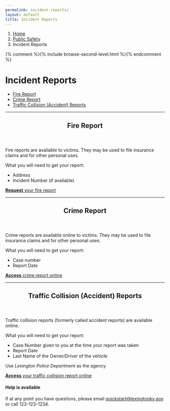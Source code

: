 ```yaml
---
permalink: incident-reports/
layout: default
title: Incident Reports
---
```


<ol class="breadcrumb">
    <li><a href="#">Home</a></li>
    <li><a href="{{ site.baseurl }}/browse/">Public Safety</a></li>
    <li class="active">Incident Reports</li>
</ol>
<div class="row">
    {% comment %}{% include browse-second-level.html %}{% endcomment %}
    <div class="col-md-9 col-sm-8">
        <h1 class="page-title">Incident Reports</h1>
      <div class="row">
        <div class="col-sm-6">
         <ul class="nav nav-stacked">
            <li><a href="#fire-report">Fire Report</a></li>
            <li><a href="#crime-report">Crime Report</a></li>
            <li><a href="#traffic-report">Traffic Collision (Accident) Reports</a></li>
        </ul>
            </div>
        </div>
        <hr />
        <article class="article-content" id="fire-report">
            <header>
                <h2>Fire Report</h2>
            </header>
            <p>Fire reports are available to victims. They may be used to file insurance claims and for other personal uses.</p>
            <p>What you will need to get your report:</p>
            <ul>
                <li>Address</li>
                <li>Incident Number (if available)</li>
            </ul>
            <div class="call-to-action"><i class="fa fa-fire fa-1x fa-fw"></i><a href="#"><b>Request</b> your fire report</a></div>
        </article>
        <hr />
        <article class="article-content" id="crime-report">
            <header>
                <h2>Crime Report</h2>
            </header>
            <p>Crime reports are available online to victims. They may be used to file insurance claims and for other personal uses.</p>
            <p>What you will need to get your report:</p>
            <ul>
                <li>Case number</li>
                <li>Report Date</li>
            </ul>
            <div class="call-to-action"><i class="fa fa-copy fa-1x fa-fw"></i><a href="#"><b>Access</b>  crime report online</a></div>
        </article>
        <hr />
        <article class="article-content" id="traffic-report">
            <header>
                <h2>Traffic Collision (Accident) Reports</h2>
            </header>
            <p>Traffic collision reports (formerly called accident reports) are available online.</p>
            <p>What you will need to get your report:</p>
            <ul>
                <li>Case Number given to you at the time your report was taken</li>
                <li>Report Date</li>
                <li>Last Name of the Owner/Driver of the vehicle</li>
            </ul>
            <p>Use <em>Lexington Police Department</em> as the agency</p>
            <div class="call-to-action"><i class="fa fa-car fa-1x fa-fw"></i><a href="#"><b>Access</b>  your traffic collision report online</a></div>
        </article>
        <div class="panel panel-default panel-help">
            <div class="panel-body text-center">
               <h4>Help is available</h4>

<p>If at any point you have questions, please email <a href="#">quickstart@lexingtonky.gov</a> or call 123-123-1234.</p>
            </div>
        </div>
    </div>
</div>

